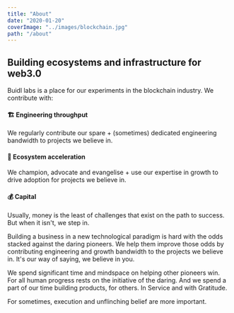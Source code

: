 ```yaml
---
title: "About"
date: "2020-01-20"
coverImage: "../images/blockchain.jpg"
path: "/about"
---
```


## Building ecosystems and infrastructure for web3.0

Buidl labs is a place for our experiments in the blockchain industry. We contribute with:

#### 🏗 Engineering throughput

We regularly contribute our spare + (sometimes) dedicated engineering bandwidth to projects we believe in.

#### 🚀 Ecosystem acceleration

We champion, advocate and evangelise + use our expertise in growth to drive adoption for projects we believe in.

#### 💰 Capital

Usually, money is the least of challenges that exist on the path to success. But when it isn't, we step in.

Building a business in a new technological paradigm is hard with the odds stacked against the daring pioneers. We help them improve those odds by contributing engineering and growth bandwidth to the projects we believe in. It's our way of saying, we believe in you.

We spend significant time and mindspace on helping other pioneers win. For all human progress rests on the initiative of the daring. And we spend a part of our time building products, for others. In Service and with Gratitude.

For sometimes, execution and unflinching belief are more important.
